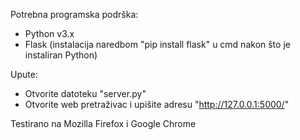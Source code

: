 Potrebna programska podrška:
- Python v3.x
- Flask (instalacija naredbom "pip install flask" u cmd nakon što je instaliran Python)

Upute:
- Otvorite datoteku "server.py"
- Otvorite web pretraživac i upišite adresu "http://127.0.0.1:5000/"

Testirano na Mozilla Firefox i Google Chrome
